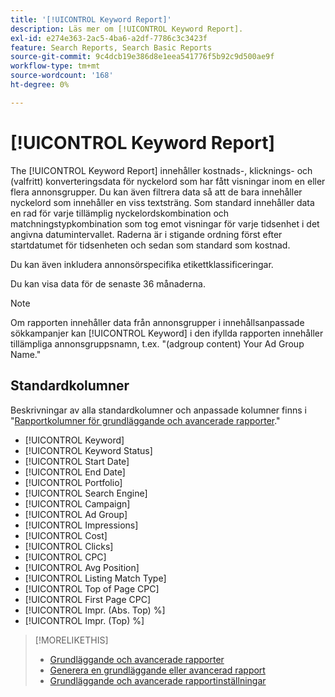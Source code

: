 ```yaml
---
title: '[!UICONTROL Keyword Report]'
description: Läs mer om [!UICONTROL Keyword Report].
exl-id: e274e363-2ac5-4ba6-a2df-7786c3c3423f
feature: Search Reports, Search Basic Reports
source-git-commit: 9c4dcb19e386d8e1eea541776f5b92c9d500ae9f
workflow-type: tm+mt
source-wordcount: '168'
ht-degree: 0%

---
```


# [!UICONTROL Keyword Report]

The [!UICONTROL Keyword Report] innehåller kostnads-, klicknings- och (valfritt) konverteringsdata för nyckelord som har fått visningar inom en eller flera annonsgrupper. Du kan även filtrera data så att de bara innehåller nyckelord som innehåller en viss textsträng. Som standard innehåller data en rad för varje tillämplig nyckelordskombination och matchningstypkombination som tog emot visningar för varje tidsenhet i det angivna datumintervallet. Raderna är i stigande ordning först efter startdatumet för tidsenheten och sedan som standard som kostnad.

Du kan även inkludera annonsörspecifika etikettklassificeringar.

Du kan visa data för de senaste 36 månaderna.

>[!NOTE]
>
>Om rapporten innehåller data från annonsgrupper i innehållsanpassade sökkampanjer kan [!UICONTROL Keyword] i den ifyllda rapporten innehåller tillämpliga annonsgruppsnamn, t.ex. &quot;(adgroup content) Your Ad Group Name.&quot;

## Standardkolumner

Beskrivningar av alla standardkolumner och anpassade kolumner finns i &quot;[Rapportkolumner för grundläggande och avancerade rapporter](basic-advanced-report-columns.md).&quot;

* [!UICONTROL Keyword]
* [!UICONTROL Keyword Status]
* [!UICONTROL Start Date]
* [!UICONTROL End Date]
* [!UICONTROL Portfolio]
* [!UICONTROL Search Engine]
* [!UICONTROL Campaign]
* [!UICONTROL Ad Group]
* [!UICONTROL Impressions]
* [!UICONTROL Cost]
* [!UICONTROL Clicks]
* [!UICONTROL CPC]
* [!UICONTROL Avg Position]
* [!UICONTROL Listing Match Type]
* [!UICONTROL Top of Page CPC]
* [!UICONTROL First Page CPC]
* [!UICONTROL Impr. (Abs. Top) %]
* [!UICONTROL Impr. (Top) %]

>[!MORELIKETHIS]
>
>* [Grundläggande och avancerade rapporter](basic-advanced-report-about.md)
>* [Generera en grundläggande eller avancerad rapport](basic-advanced-report-generate.md)
>* [Grundläggande och avancerade rapportinställningar](basic-advanced-report-settings.md)
